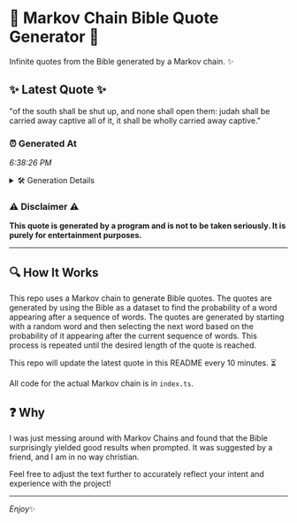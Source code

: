 # 📖 Markov Chain Bible Quote Generator 📖

Infinite quotes from the Bible generated by a Markov chain. ✨

## ✨ Latest Quote ✨
"of the south shall be shut up, and none shall open them: judah shall be carried away captive all of it, it shall be wholly carried away captive."

### ⏰ Generated At
*6:38:26 PM*

<details>
    <summary>🛠️ Generation Details</summary>
    <p>
        <strong>🌱 Seed:</strong> of<br>
        <strong>🔄 Iterations:</strong> 27<br>
        <strong>📜 Context History:</strong><br>[ of ]: the<br>[ of, the ]: south<br>[ of, the, south ]: shall<br>[ of, the, south, shall ]: be<br>[ of, the, south, shall, be ]: shut<br>[ of, the, south, shall, be, shut ]: up,<br>[ the, south, shall, be, shut, up, ]: and<br>[ south, shall, be, shut, up,, and ]: none<br>[ shall, be, shut, up,, and, none ]: shall<br>[ be, shut, up,, and, none, shall ]: open<br>[ shut, up,, and, none, shall, open ]: them:<br>[ up,, and, none, shall, open, them: ]: judah<br>[ and, none, shall, open, them:, judah ]: shall<br>[ none, shall, open, them:, judah, shall ]: be<br>[ shall, open, them:, judah, shall, be ]: carried<br>[ open, them:, judah, shall, be, carried ]: away<br>[ them:, judah, shall, be, carried, away ]: captive<br>[ judah, shall, be, carried, away, captive ]: all<br>[ shall, be, carried, away, captive, all ]: of<br>[ be, carried, away, captive, all, of ]: it,<br>[ carried, away, captive, all, of, it, ]: it<br>[ away, captive, all, of, it,, it ]: shall<br>[ captive, all, of, it,, it, shall ]: be<br>[ all, of, it,, it, shall, be ]: wholly<br>[ of, it,, it, shall, be, wholly ]: carried<br>[ it,, it, shall, be, wholly, carried ]: away<br>[ it, shall, be, wholly, carried, away ]: captive.<br>
    </p>
</details>

### ⚠️ Disclaimer ⚠️
**This quote is generated by a program and is not to be taken seriously. It is purely for entertainment purposes.**

---

## 🔍 How It Works

This repo uses a Markov chain to generate Bible quotes. The quotes are generated by using the Bible as a dataset to find the probability of a word appearing after a sequence of words. The quotes are generated by starting with a random word and then selecting the next word based on the probability of it appearing after the current sequence of words. This process is repeated until the desired length of the quote is reached.

This repo will update the latest quote in this README every 10 minutes. ⏳

All code for the actual Markov chain is in `index.ts`.

## ❓ Why

I was just messing around with Markov Chains and found that the Bible surprisingly yielded good results when prompted. 
It was suggested by a friend, and I am in no way christian.

Feel free to adjust the text further to accurately reflect your intent and experience with the project!

---

*Enjoy*✨
